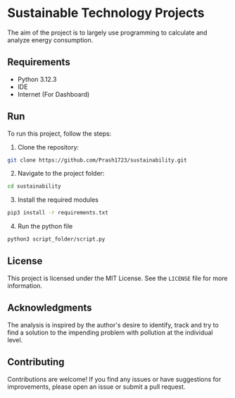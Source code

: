 # Sustainable Technology Projects

The aim of the project is to largely use programming to calculate and analyze energy consumption.

## Requirements

- Python 3.12.3
- IDE
- Internet (For Dashboard)

## Run

To run this project, follow the steps:

1. Clone the repository:

```bash
git clone https://github.com/Prash1723/sustainability.git
```

2. Navigate to the project folder:

```bash
cd sustainability
```

3. Install the required modules

```bash
pip3 install -r requirements.txt
```

4. Run the python file

```bash
python3 script_folder/script.py
```

## License

This project is licensed under the MIT License. See the `LICENSE` file for more information.

## Acknowledgments

The analysis is inspired by the author's desire to identify, track and try to find a solution to the impending problem with pollution at the individual level.

## Contributing

Contributions are welcome! If you find any issues or have suggestions for improvements, please open an issue or submit a pull request.
